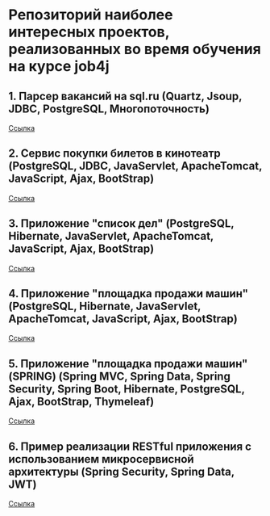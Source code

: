 ﻿# Репозиторий наиболее интересных проектов, реализованных во время обучения на курсе job4j

<h2>1. Парсер вакансий на sql.ru (Quartz, Jsoup, JDBC, PostgreSQL, Многопоточность)</h2>
<a href="https://github.com/brakhin/portfolio/tree/master/sqlru_parser/src/main/java/ru/bgbrakhi/sql/jobparser">Ссылка</a> 

<h2>2. Сервис покупки билетов в кинотеатр (PostgreSQL, JDBC, JavaServlet, ApacheTomcat, JavaScript, Ajax, BootStrap)</h2>
<a href="https://github.com/brakhin/portfolio/tree/master/servlets_cinema">Ссылка</a> 

<h2>3. Приложение "список дел" (PostgreSQL, Hibernate, JavaServlet, ApacheTomcat, JavaScript, Ajax, BootStrap)</h2>
<a href="https://github.com/brakhin/portfolio/tree/master/todolist_hibernate">Ссылка</a> 
 
<h2>4. Приложение "площадка продажи машин" (PostgreSQL, Hibernate, JavaServlet, ApacheTomcat, JavaScript, Ajax, BootStrap)</h2>
<a href="https://github.com/brakhin/portfolio/tree/master/carseller_hibernate">Ссылка</a> 
 
<h2>5. Приложение "площадка продажи машин" (SPRING) (Spring MVC, Spring Data, Spring Security, Spring Boot, Hibernate, PostgreSQL, Ajax, BootStrap, Thymeleaf)</h2>
<a href="https://github.com/brakhin/portfolio/tree/master/carseller_spring">Ссылка</a> 

<h2>6. Пример реaлизации RESTful приложения с использованием микросервисной архитектуры (Spring Security, Spring Data, JWT)</h2>
<a href="https://github.com/brakhin/portfolio/tree/master/rest_app">Ссылка</a> 



